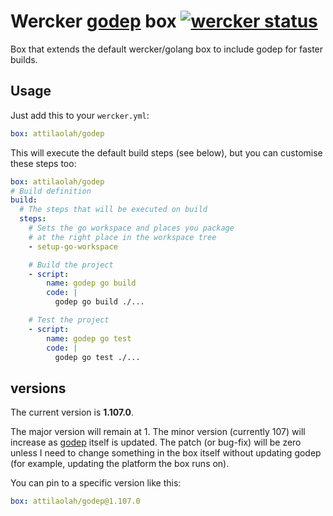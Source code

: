 # Wercker [godep][1] box [![wercker status](https://app.wercker.com/status/5b8737d411d017d8a11701d74d9874da/s "wercker status")](https://app.wercker.com/project/bykey/5b8737d411d017d8a11701d74d9874da)

Box that extends the default wercker/golang box to include godep for faster
builds.


## Usage

Just add this to your `wercker.yml`:

```yaml
box: attilaolah/godep
```

This will execute the default build steps (see below), but you can customise
these steps too:

```yaml
box: attilaolah/godep
# Build definition
build:
  # The steps that will be executed on build
  steps:
    # Sets the go workspace and places you package
    # at the right place in the workspace tree
    - setup-go-workspace

    # Build the project
    - script:
        name: godep go build
        code: |
          godep go build ./...

    # Test the project
    - script:
        name: godep go test
        code: |
          godep go test ./...
```


## versions

The current version is **1.107.0**.

The major version will remain at 1. The minor version (currently 107) will
increase as [godep][2] itself is updated. The patch (or bug-fix) will be zero
unless I need to change something in the box itself without updating godep (for
example, updating the platform the box runs on).

You can pin to a specific version like this:

```yaml
box: attilaolah/godep@1.107.0
```

[1]: //app.wercker.com/#applications/547330e6a60c33c27c279f8e/tab/details
[2]: //github.com/tools/godep

